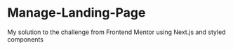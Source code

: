 # Manage-Landing-Page
My solution to the challenge from Frontend Mentor using Next.js and styled components

